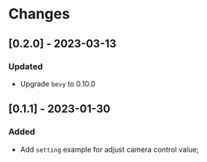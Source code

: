 # Changes

## [0.2.0] - 2023-03-13

### Updated

- Upgrade `bevy` to 0.10.0

## [0.1.1] - 2023-01-30

### Added

- Add `setting` example for adjust camera control value;
